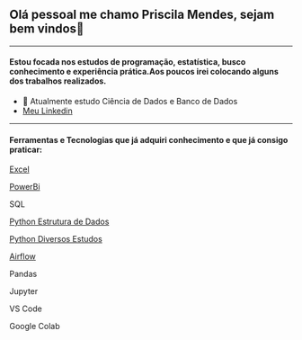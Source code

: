 ## Olá pessoal me chamo Priscila Mendes, sejam bem vindos👋

---


#### Estou focada nos estudos de programação, estatística, busco conhecimento e experiência prática.Aos poucos irei colocando alguns dos trabalhos realizados.

- 🔭 Atualmente estudo Ciência de Dados e Banco de Dados
- [Meu Linkedin](https://www.linkedin.com/in/priscila-mendes-sp/)
  
---

#### Ferramentas e Tecnologias que já adquiri conhecimento e que já consigo praticar:

[Excel](https://github.com/pricmendes/dashs/tree/excel)

[PowerBi](https://github.com/pricmendes/dashs/tree/PBI)

SQL

[Python Estrutura de Dados](https://github.com/pricmendes/estudos/blob/estudos/Estrutura_de_Dados.md)

[Python Diversos Estudos](https://github.com/pricmendes/estudos/blob/estudos/lista_tarefas_e_outros.md)

[Airflow](https://github.com/pricmendes/estudos/blob/estudos/Airflow.md)

Pandas

Jupyter

VS Code

Google Colab


<!--
![Excel]'()
![SQL]'()
![PowerBi]'()
![Python]'()
![Pandas]'()
![Jupyter]'()
![VS Code]'()
![Google Colab]'(https://)
-->




